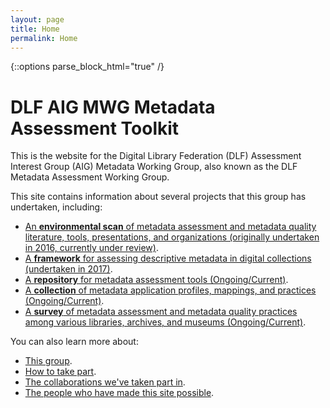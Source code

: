```yaml
---
layout: page
title: Home
permalink: Home
---
```


{::options parse_block_html="true" /}
# DLF AIG MWG Metadata Assessment Toolkit

This is the website for the Digital Library Federation (DLF) Assessment Interest Group (AIG) Metadata Working Group, also known as the DLF Metadata Assessment Working Group.

This site contains information about several projects that this group has undertaken, including:
   
* [An <b>environmental scan</b> of metadata assessment and metadata quality literature, tools, presentations, and organizations (originally undertaken in 2016, currently under review)](https://dlfmetadataassessment.github.io/EnvironmentalScan).
* [A <b>framework</b> for assessing descriptive metadata in digital collections (undertaken in 2017)](https://dlfmetadataassessment.github.io/Framework).
* [A <b>repository</b> for metadata assessment tools (Ongoing/Current)](https://dlfmetadataassessment.github.io/Tools).
* [A <b>collection</b> of metadata application profiles, mappings, and practices (Ongoing/Current)](https://dlfmetadataassessment.github.io/MetadataSpecsClearinghouse).
* [A <b>survey</b> of metadata assessment and metadata quality practices among various libraries, archives, and museums (Ongoing/Current)](https://dlfmetadataassessment.github.io/MetadataBenchmarks).

You can also learn more about:
* [This group](/entries/about.html).
* [How to take part](/entries/take-part.html).
* [The collaborations we've taken part in](/entries/collaborations.html).
* [The people who have made this site possible](/entries/contributors.html).